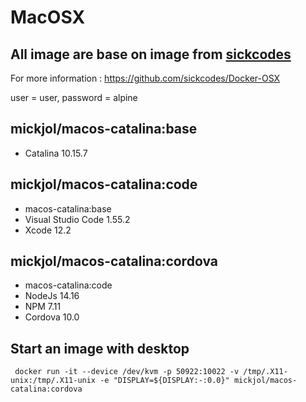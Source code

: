 # MacOSX
## All image are base on image from [sickcodes](https://sick.codes)
For more information : https://github.com/sickcodes/Docker-OSX

user = user, password = alpine

## mickjol/macos-catalina:base
- Catalina 10.15.7

## mickjol/macos-catalina:code
- macos-catalina:base
- Visual Studio Code 1.55.2
- Xcode 12.2

## mickjol/macos-catalina:cordova
- macos-catalina:code
- NodeJs 14.16
- NPM 7.11
- Cordova 10.0

## Start an image with desktop
` docker run -it --device /dev/kvm -p 50922:10022 -v /tmp/.X11-unix:/tmp/.X11-unix -e "DISPLAY=${DISPLAY:-:0.0}" mickjol/macos-catalina:cordova`
